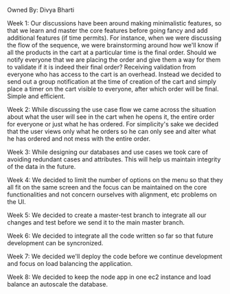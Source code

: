 Owned By: Divya Bharti

Week 1: Our discussions have been around making minimalistic features, so that we learn and master the core features 
before going fancy and add additional features (if time permits). For instance, when we were discussing the flow of the 
sequence, we were brainstorming around how we'll know if all the products in the cart at a particular time is the final order.
Should we notify everyone that we are placing the order and give them a way for them to validate if it is indeed their 
final order? Receiving validation from everyone who has access to the  cart is an overhead. Instead we decided to send out 
a group notification at the time of creation of the cart and simply place a timer on the cart visible to everyone,
after which order will be final. Simple and efficient.

Week 2: While discussing the use case flow we came across the situation about what the user will see in the cart when he opens it, 
the entire order for everyone or just what he has ordered. For simplicity's sake we decided that the user views only what he orders 
so he can only see and alter what he has ordered and not mess with the entire order.

Week 3:
While designing our databases and use cases we took care of avoiding redundant cases and attributes. This will help us maintain integrity of 
the data in the future.

Week 4: 
We decided to limit the number of options on the menu so that they all fit on the same screen and the focus can be maintained on the 
core functionalities and not concern ourselves with alignment, etc problems on the UI.

Week 5:
We decided to create a master-test branch to integrate all our changes and test before we send it to the main master branch.


Week 6:
We decided to integrate all the code written so far so that future development can be syncronized. 

Week 7:
We decided we'll deploy the code before we continue development and focus on load balancing the application.

Week 8:
We decided to keep the node app in one ec2 instance and load balance an autoscale the database.
